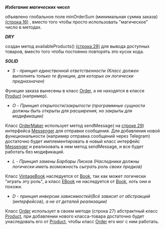 ***Избегание магических чисел***

объявлено глобальное поле minOrderSum (минимальная сумма заказа) [(строка 16)](https://github.com/gra-anya/Shopping/blob/main/src/main/java/OrderMaker.java) , вместо того чтобы просто использовать "магическое" число в методах.

***DRY***

создан метод availableProducts() [(строка 29)](https://github.com/gra-anya/Shopping/blob/main/src/main/java/Store.java) для вывода доступных товаров, вместо того чтобы постоянно повторять это кусок кода.

***SOLID***

* *S - принцип единственной ответственности (Класс должен выполнять только те функции, для которых он логически предназначен)*

Функции заказа вынесены в класс [Order](https://github.com/gra-anya/Shopping/blob/main/src/main/java/Order.java), а не находятся в классе [Product](https://github.com/gra-anya/Shopping/blob/main/src/main/java/product/Product.java) (например).

* *O - Принцип открытости/закрытости (программные сущности должны быть открыты для расширения, но закрыты для модификации)*

Класс [OrderMaker](https://github.com/gra-anya/Shopping/blob/main/src/main/java/OrderMaker.java) использует метод sendMessage( на [строке 29](https://github.com/gra-anya/Shopping/blob/main/src/main/java/OrderMaker.java)) интерфейса [Messenger](https://github.com/gra-anya/Shopping/blob/main/src/main/java/messenger/Messenger.java)  для отправки сообщения. Для добавления новой функциональности (например отправка сообщений через Telegram) достаточно будет имплементировать в новый класс интерфейс [Messenger](https://github.com/gra-anya/Shopping/blob/main/src/main/java/messenger/Messenger.java) и реализовать в нем метод sendMessage, и все будет работать без модификаций.

* *L - Принцип замены Барбары Лисков (Наследники должны логически иметь возможность сыграть роль своих предков)*

Класс [VintageBook](https://github.com/gra-anya/Shopping/blob/main/src/main/java/product/VintageBook.java) наследуется от [Book](https://github.com/gra-anya/Shopping/blob/main/src/main/java/product/Book.java), так как может логически "играть эту роль", а класс [EBook](https://github.com/gra-anya/Shopping/blob/main/src/main/java/product/EBook.java) не наследуется от [Book](https://github.com/gra-anya/Shopping/blob/main/src/main/java/product/Book.java), хоть они и похожи.

* *D - принцип инверсии зависимостей(Всё зависит от абстракций (интерфейсов), а не от деталей реализации)*

Класс [Order](https://github.com/gra-anya/Shopping/blob/main/src/main/java/Order.java) использует в своем методе (строка 27) абстрактный класс [Product](https://github.com/gra-anya/Shopping/blob/main/src/main/java/product/Product.java), при добавлении нового класса-товара достаточно будет унаследовать его от [Product](https://github.com/gra-anya/Shopping/blob/main/src/main/java/product/Product.java), чтобы класс [Order](https://github.com/gra-anya/Shopping/blob/main/src/main/java/Order.java) его мог с ним работать.
